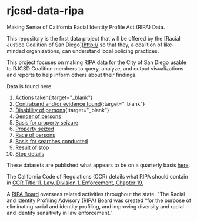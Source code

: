 # rjcsd-data-ripa
Making Sense of California Racial Identity Profile Act (RIPA) Data.  

This repository is the first data project that will be offered by the [Racial Justice Coalition of San Diego]([http://](http://www.rjcsd.org/) so that they, a coalition of like-minded organizations, can understand local policing practices.   

This project focuses on making RIPA data for the City of San Diego usable to RJCSD Coalition members to query, analyze, and output  visualizations and reports to help inform others about their findings. 

Data is found here:
1. [Actions taken](https://data.sandiego.gov/datasets/police-ripa-actions-taken/){:target="_blank"} 
2. [Contraband and/or evidence found](https://data.sandiego.gov/datasets/police-ripa-contraband-evid/){:target="_blank"} 
3. [Disability of persons](https://data.sandiego.gov/datasets/police-ripa-disability/){:target="_blank"} 
4. [Gender of persons](https://data.sandiego.gov/datasets/police-ripa-gender/)
5. [Basis for property seizure](https://data.sandiego.gov/datasets/police-ripa-prop-seize-basis/)
6. [Property seized](https://data.sandiego.gov/datasets/police-ripa-prop-seize-type/)
7. [Race of persons](https://data.sandiego.gov/datasets/police-ripa-race/)
8. [Basis for searches conducted](https://data.sandiego.gov/datasets/police-ripa-search-basis/)
9. [Result of stop](https://data.sandiego.gov/datasets/police-ripa-stop-result/)
10. [Stop details](https://data.sandiego.gov/datasets/police-ripa-stops/)

These datasets are published what appears to be on a quarterly basis [here](https://data.sandiego.gov/datasets/).

The California Code of Regulations (CCR) details what RIPA should contain in [CCR Title 11. Law, Division 1. Enforcement, Chapter 19.](https://oag.ca.gov/sites/all/files/agweb/pdfs/ripa/stop-data-reg-final-text-110717.pdf?)

A [RIPA Board](https://oag.ca.gov/ab953/board) oversees related activities throughout the state. "The Racial and Identity Profiling Advisory (RIPA) Board was created “for the purpose of eliminating racial and identity profiling, and improving diversity and racial and identity sensitivity in law enforcement.”
